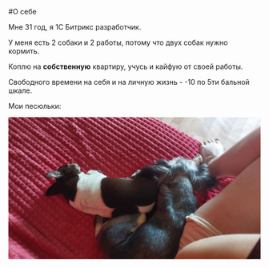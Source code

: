 #О себе

Мне 31 год, я 1С Битрикс разработчик.

У меня есть 2 собаки и 2 работы, потому что двух собак нужно кормить.

Коплю на **собственную** квартиру, учусь и кайфую от своей работы.

Свободного времени на себя и на личную жизнь - -10 по 5ти бальной шкале.

Мои песюльки:

![](photo.jpg)

